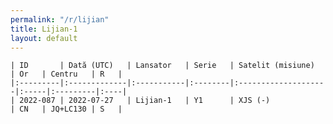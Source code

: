 ```yaml
---
permalink: "/r/lijian"
title: Lijian-1
layout: default
---
```


    | ID       | Dată (UTC)   | Lansator   | Serie   | Satelit (misiune)   | Or   | Centru   | R   |
    |:---------|:-------------|:-----------|:--------|:--------------------|:-----|:---------|:----|
    | 2022-087 | 2022-07-27   | Lijian-1   | Y1      | XJS (-)             | CN   | JQ+LC130 | S   |

